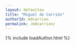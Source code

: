 ```yaml
---
layout: defaultau
title: "Miguel de Carrión"
authorId: mdcarrion
permalink: /mdcarrion/
---
```

{% include loadAuthor.html %}
<script>
    $(document).ready(function(){
        showAuthorBio('{{ page.authorId }}');
   });
</script>